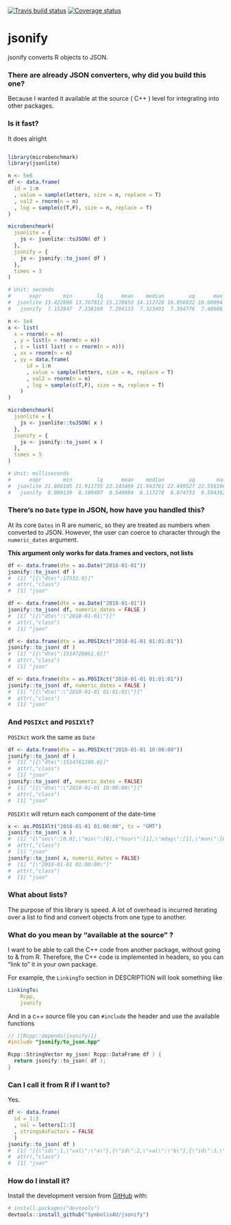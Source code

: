 
[![Travis build
status](https://travis-ci.org/SymbolixAU/jsonify.svg?branch=master)](https://travis-ci.org/SymbolixAU/jsonify)
[![Coverage
status](https://codecov.io/gh/SymbolixAU/jsonify/branch/master/graph/badge.svg)](https://codecov.io/github/SymbolixAU/jsonify?branch=master)

# jsonify

jsonify converts R objects to JSON.

### There are already JSON converters, why did you build this one?

Because I wanted it available at the source ( C++ ) level for
integrating into other packages.

### Is it fast?

It does alright

``` r

library(microbenchmark)
library(jsonlite)

n <- 5e6
df <- data.frame(
  id = 1:n
  , value = sample(letters, size = n, replace = T)
  , val2 = rnorm(n = n)
  , log = sample(c(T,F), size = n, replace = T)
)

microbenchmark(
  jsonlite = {
    js <- jsonlite::toJSON( df )
  },
  jsonify = {
    js <- jsonify::to_json( df )
  },
  times = 3
)

# Unit: seconds
#      expr       min        lq      mean    median        uq      max neval
#  jsonlite 13.422896 13.767812 15.178853 14.112728 16.056832 18.00094     3
#   jsonify  7.152847  7.238169  7.294133  7.323491  7.364776  7.40606     3

n <- 1e4
x <- list(
  x = rnorm(n = n)
  , y = list(x = rnorm(n = n))
  , z = list( list( x = rnorm(n = n)))
  , xx = rnorm(n = n)
  , yy = data.frame(
      id = 1:n
      , value = sample(letters, size = n, replace = T)
      , val2 = rnorm(n = n)
      , log = sample(c(T,F), size = n, replace = T)
    )
)

microbenchmark(
  jsonlite = {
    js <- jsonlite::toJSON( x )
  },
  jsonify = {
    js <- jsonify::to_json( x )
  },
  times = 5
)

# Unit: milliseconds
#      expr       min        lq      mean    median        uq       max neval
#  jsonlite 21.806105 21.911735 22.143469 21.943781 22.499527 22.556196     5
#   jsonify  8.009139  8.109407  8.540984  8.117278  8.874733  9.594362     5
```

### There’s no `Date` type in JSON, how have you handled this?

At its core `Dates` in R are numeric, so they are treated as numbers
when converted to JSON. However, the user can coerce to character
through the `numeric_dates` argument.

**This argument only works for data.frames and vectors, not lists**

``` r
df <- data.frame(dte = as.Date("2018-01-01"))
jsonify::to_json( df )
#  [1] "[{\"dte\":17532.0}]"
#  attr(,"class")
#  [1] "json"

df <- data.frame(dte = as.Date("2018-01-01"))
jsonify::to_json( df, numeric_dates = FALSE )
#  [1] "[{\"dte\":\"2018-01-01\"}]"
#  attr(,"class")
#  [1] "json"

df <- data.frame(dte = as.POSIXct("2018-01-01 01:01:01"))
jsonify::to_json( df )
#  [1] "[{\"dte\":1514728861.0}]"
#  attr(,"class")
#  [1] "json"

df <- data.frame(dte = as.POSIXct("2018-01-01 01:01:01"))
jsonify::to_json( df, numeric_dates = FALSE )
#  [1] "[{\"dte\":\"2018-01-01 01:01:01\"}]"
#  attr(,"class")
#  [1] "json"
```

### And `POSIXct` and `POSIXlt`?

`POSIXct` work the same as `Date`

``` r
df <- data.frame(dte = as.POSIXct("2018-01-01 10:00:00"))
jsonify::to_json( df )
#  [1] "[{\"dte\":1514761200.0}]"
#  attr(,"class")
#  [1] "json"
jsonify::to_json( df, numeric_dates = FALSE)
#  [1] "[{\"dte\":\"2018-01-01 10:00:00\"}]"
#  attr(,"class")
#  [1] "json"
```

`POSIXlt` will return each component of the date-time

``` r
x <- as.POSIXlt("2018-01-01 01:00:00", tz = "GMT")
jsonify::to_json( x )
#  [1] "{\"sec\":[0.0],\"min\":[0],\"hour\":[1],\"mday\":[1],\"mon\":[0],\"year\":[118],\"wday\":[1],\"yday\":[0],\"isdst\":[0]}"
#  attr(,"class")
#  [1] "json"
jsonify::to_json( x, numeric_dates = FALSE)
#  [1] "[\"2018-01-01 01:00:00\"]"
#  attr(,"class")
#  [1] "json"
```

### What about lists?

The purpose of this library is speed. A lot of overhead is incurred
iterating over a list to find and convert objects from one type to
another.

### What do you mean by “available at the source” ?

I want to be able to call the C++ code from another package, without
going to & from R. Therefore, the C++ code is implemented in headers, so
you can “link to” it in your own package.

For example, the `LinkingTo` section in DESCRIPTION will look something
like

``` yaml
LinkingTo: 
    Rcpp,
    jsonify
```

And in a c++ source file you can `#include` the header and use the
available functions

``` cpp
// [[Rcpp::depends(jsonify)]]
#include "jsonify/to_json.hpp"

Rcpp::StringVector my_json( Rcpp::DataFrame df ) {
  return jsonify::to_json( df );
}
```

### Can I call it from R if I want to?

Yes.

``` r
df <- data.frame(
  id = 1:3
  , val = letters[1:3]
  , stringsAsFactors = FALSE 
  )
jsonify::to_json( df )
#  [1] "[{\"id\":1,\"val\":\"a\"},{\"id\":2,\"val\":\"b\"},{\"id\":3,\"val\":\"c\"}]"
#  attr(,"class")
#  [1] "json"
```

### How do I install it?

Install the development version from [GitHub](https://github.com/) with:

``` r
# install.packages("devtools")
devtools::install_github("SymbolixAU/jsonify")
```
